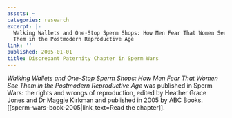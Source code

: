 ```yaml
---
assets: ~
categories: research
excerpt: |-
  Walking Wallets and One-Stop Sperm Shops: How Men Fear That Women See
  Them in the Postmodern Reproductive Age
link: ''
published: 2005-01-01
title: Discrepant Paternity Chapter in Sperm Wars
---
```

*Walking Wallets and One-Stop Sperm Shops: How Men Fear That Women See
Them in the Postmodern Reproductive Age* was published in Sperm Wars:
the rights and wrongs of reproduction, edited by Heather Grace Jones and
Dr Maggie Kirkman and published in 2005 by ABC Books. [[sperm-wars-book-2005|link_text=Read the chapter]].